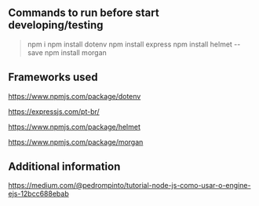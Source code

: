 ## Commands to run before start developing/testing

> npm i
> npm install dotenv
> npm install express
> npm install helmet --save
> npm install morgan

## Frameworks used
https://www.npmjs.com/package/dotenv

https://expressjs.com/pt-br/

https://www.npmjs.com/package/helmet

https://www.npmjs.com/package/morgan



## Additional information
https://medium.com/@pedrompinto/tutorial-node-js-como-usar-o-engine-ejs-12bcc688ebab